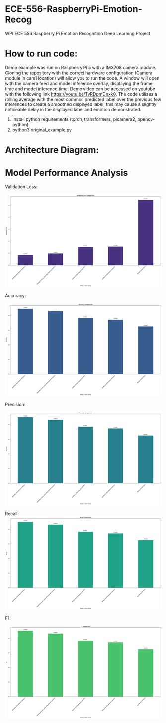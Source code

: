 # ECE-556-RaspberryPi-Emotion-Recog
WPI ECE 556 Raspberry Pi Emotion Recognition Deep Learning Project

# How to run code:

Demo example was run on Raspberry Pi 5 with a IMX708 camera module. Cloning the repository with the correct hardware configuration (Camera module in cam1 location) will allow you to run the code. A window will open with the camera feed and model inference overlay, displaying the frame time and model inference time. Demo video can be accessed on youtube with the following link https://youtu.be/TvRDpmDnxk0. The code utilizes a rolling average with the most common predicted label over the previous few inferences to create a smoothed displayed label, this may cause a slightly noticeable delay in the displayed label and emotion demonstrated.

1. Install python requirements (torch, transformers, picamera2, opencv-python)
2. python3 original_example.py

# Architecture Diagram:


# Model Performance Analysis

Validation Loss:

![Validation Loss Comparison](validation_loss_comparison.png)

Accuracy:

![Accuracy Comparison](accuracy_comparison.png)

Precision:

![Precision Comparison](precision_comparison.png)

Recall:
![Recall Comparison](recall_comparison.png)

F1:

![F1 Comparison](f1_comparison.png)

